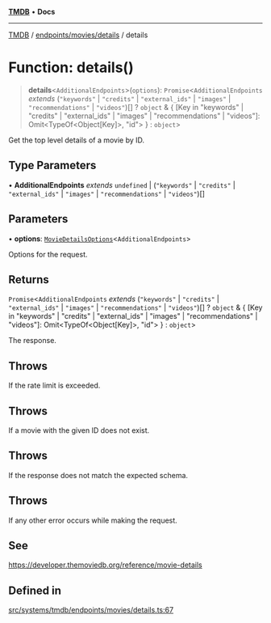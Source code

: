[**TMDB**](../../../../README.md) • **Docs**

***

[TMDB](../../../../README.md) / [endpoints/movies/details](../README.md) / details

# Function: details()

> **details**\<`AdditionalEndpoints`\>(`options`): `Promise`\<`AdditionalEndpoints` *extends* (`"keywords"` \| `"credits"` \| `"external_ids"` \| `"images"` \| `"recommendations"` \| `"videos"`)[] ? `object` & \{ \[Key in "keywords" \| "credits" \| "external\_ids" \| "images" \| "recommendations" \| "videos"\]: Omit\<TypeOf\<Object\[Key\]\>, "id"\> \} : `object`\>

Get the top level details of a movie by ID.

## Type Parameters

• **AdditionalEndpoints** *extends* `undefined` \| (`"keywords"` \| `"credits"` \| `"external_ids"` \| `"images"` \| `"recommendations"` \| `"videos"`)[]

## Parameters

• **options**: [`MovieDetailsOptions`](../type-aliases/MovieDetailsOptions.md)\<`AdditionalEndpoints`\>

Options for the request.

## Returns

`Promise`\<`AdditionalEndpoints` *extends* (`"keywords"` \| `"credits"` \| `"external_ids"` \| `"images"` \| `"recommendations"` \| `"videos"`)[] ? `object` & \{ \[Key in "keywords" \| "credits" \| "external\_ids" \| "images" \| "recommendations" \| "videos"\]: Omit\<TypeOf\<Object\[Key\]\>, "id"\> \} : `object`\>

The response.

## Throws

If the rate limit is exceeded.

## Throws

If a movie with the given ID does not exist.

## Throws

If the response does not match the expected schema.

## Throws

If any other error occurs while making the request.

## See

https://developer.themoviedb.org/reference/movie-details

## Defined in

[src/systems/tmdb/endpoints/movies/details.ts:67](https://github.com/Norviah/media-hub/blob/b0accce5c447ccf1a18696f3cb0baef1f5bd16be/src/systems/tmdb/endpoints/movies/details.ts#L67)
